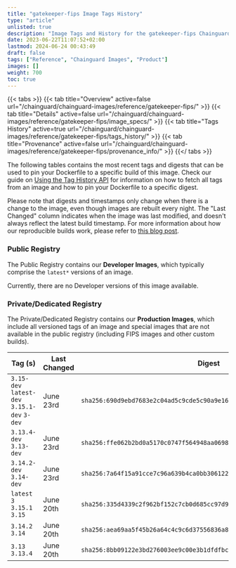```yaml
---
title: "gatekeeper-fips Image Tags History"
type: "article"
unlisted: true
description: "Image Tags and History for the gatekeeper-fips Chainguard Image"
date: 2023-06-22T11:07:52+02:00
lastmod: 2024-06-24 00:43:49
draft: false
tags: ["Reference", "Chainguard Images", "Product"]
images: []
weight: 700
toc: true
---
```


{{< tabs >}}
{{< tab title="Overview" active=false url="/chainguard/chainguard-images/reference/gatekeeper-fips/" >}}
{{< tab title="Details" active=false url="/chainguard/chainguard-images/reference/gatekeeper-fips/image_specs/" >}}
{{< tab title="Tags History" active=true url="/chainguard/chainguard-images/reference/gatekeeper-fips/tags_history/" >}}
{{< tab title="Provenance" active=false url="/chainguard/chainguard-images/reference/gatekeeper-fips/provenance_info/" >}}
{{</ tabs >}}

The following tables contains the most recent tags and digests that can be used to pin your Dockerfile to a specific build of this image. Check our guide on [Using the Tag History API](/chainguard/chainguard-images/using-the-tag-history-api/) for information on how to fetch all tags from an image and how to pin your Dockerfile to a specific digest.

Please note that digests and timestamps only change when there is a change to the image, even though images are rebuilt every night. The "Last Changed" column indicates when the image was last modified, and doesn't always reflect the latest build timestamp. For more information about how our reproducible builds work, please refer to [this blog post](https://www.chainguard.dev/unchained/reproducing-chainguards-reproducible-image-builds).

### Public Registry
The Public Registry contains our **Developer Images**, which typically comprise the `latest*` versions of an image.

Currently, there are no Developer versions of this image available.

### Private/Dedicated Registry
The Private/Dedicated Registry contains our **Production Images**, which include all versioned tags of an image and special images that are not available in the public registry (including FIPS images and other custom builds).

| Tag (s)                                       | Last Changed | Digest                                                                    |
|-----------------------------------------------|--------------|---------------------------------------------------------------------------|
|  `3.15-dev` `latest-dev` `3.15.1-dev` `3-dev` | June 23rd    | `sha256:690d9ebd7683e2c04ad5c9cde5c90a9e16e32f64f1de2cceec5a0bf81ab88115` |
|  `3.13.4-dev` `3.13-dev`                      | June 23rd    | `sha256:ffe062b2bd0a5170c0747f564948aa06989a56d0d199ccdf3309fc9dc0807829` |
|  `3.14.2-dev` `3.14-dev`                      | June 23rd    | `sha256:7a64f15a91cce7c96a639b4ca0bb30612207ec58315194c92ebe010152a6f1d2` |
|  `latest` `3` `3.15.1` `3.15`                 | June 20th    | `sha256:335d4339c2f962bf152c7cb0d685cc97d94ea5fec58fb235866afdac6bb158bf` |
|  `3.14.2` `3.14`                              | June 20th    | `sha256:aea69aa5f45b26a64c4c9c6d37556836a80d6d4bb88511282bbaa477e3caa6c9` |
|  `3.13` `3.13.4`                              | June 20th    | `sha256:8bb09122e3bd276003ee9c00e3b1dfdfbc4907733d7dabf2a4c51cd5a835fb22` |

